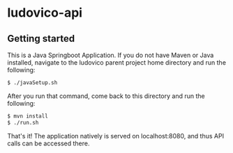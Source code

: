 # ludovico-api

## Getting started

This is a Java Springboot Application.  If you do not have Maven or Java installed, navigate to the ludovico parent project home directory and run the following:
 ```bash
 $ ./javaSetup.sh
 ```

After you run that command, come back to this directory and run the following:

```bash
$ mvn install
$ ./run.sh
```

That's it! The application natively is served on localhost:8080, and thus API calls can be accessed there.